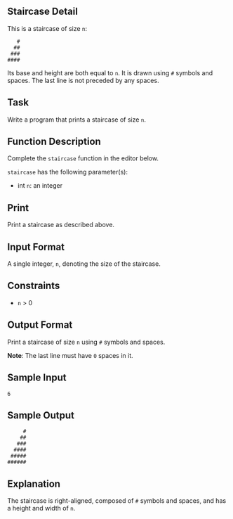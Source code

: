 ## Staircase Detail

This is a staircase of size `n`:

```
   #
  ##
 ###
####
```

Its base and height are both equal to `n`. It is drawn using `#` symbols and spaces. The last line is not preceded by any spaces.

## Task

Write a program that prints a staircase of size `n`.

## Function Description

Complete the `staircase` function in the editor below.

`staircase` has the following parameter(s):
- int `n`: an integer

## Print

Print a staircase as described above.

## Input Format

A single integer, `n`, denoting the size of the staircase.

## Constraints

- `n` > 0

## Output Format

Print a staircase of size `n` using `#` symbols and spaces.

**Note**: The last line must have `0` spaces in it.

## Sample Input

```
6
```

## Sample Output

```
     #
    ##
   ###
  ####
 #####
######
```

## Explanation

The staircase is right-aligned, composed of `#` symbols and spaces, and has a height and width of `n`.